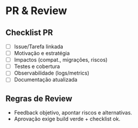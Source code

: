 # PR & Review

## Checklist PR
- [ ] Issue/Tarefa linkada
- [ ] Motivação e estratégia
- [ ] Impactos (compat., migrações, riscos)
- [ ] Testes e cobertura
- [ ] Observabilidade (logs/metrics)
- [ ] Documentação atualizada

## Regras de Review
- Feedback objetivo, apontar riscos e alternativas.
- Aprovação exige build verde + checklist ok.
